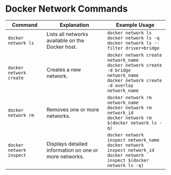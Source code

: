 # Docker Network Commands

| Command | Explanation | Example Usage |
|---------|-------------|---------------|
| `docker network ls` | Lists all networks available on the Docker host. | `docker network ls`<br>`docker network ls -q`<br>`docker network ls --filter driver=bridge` |
| `docker network create` | Creates a new network. | `docker network create network_name`<br>`docker network create -d bridge network_name`<br>`docker network create -d overlay network_name` |
| `docker network rm` | Removes one or more networks. | `docker network rm network_name`<br>`docker network rm network_id`<br>`docker network rm $(docker network ls -q)` |
| `docker network inspect` | Displays detailed information on one or more networks. | `docker network inspect network_name`<br>`docker network inspect network_id`<br>`docker network inspect $(docker network ls -q)` |
